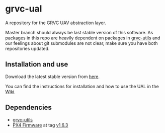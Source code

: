 # grvc-ual

A repository for the GRVC UAV abstraction layer.

Master branch should always be last stable version of this software. As packages in this repo are heavily dependent on packages in [grvc-utils](https://github.com/grvcTeam/grvc-utils) and our feelings about git submodules are not clear, make sure you have both repositories updated.

## Installation and use

Download the latest stable version from [here](https://github.com/grvcTeam/grvc-ual/releases).

You can find the instructions for installation and how to use the UAL in the [Wiki](https://github.com/grvcTeam/grvc-ual/wiki).

## Dependencies

 * [grvc-utils](https://github.com/grvcTeam/grvc-utils)
 * [PX4 Firmware](https://github.com/PX4/Firmware) at tag [v1.6.3](https://github.com/PX4/Firmware/tree/v1.6.3)

